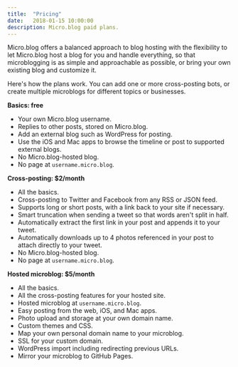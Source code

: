 ```yaml
---
title:  "Pricing"
date:   2018-01-15 10:00:00
description: Micro.blog paid plans.
---
```


Micro.blog offers a balanced approach to blog hosting with the flexibility to let Micro.blog host a blog for you and handle everything, so that microblogging is as simple and approachable as possible, or bring your own existing blog and customize it.

Here's how the plans work. You can add one or more cross-posting bots, or create multiple microblogs for different topics or businesses.

**Basics: free**

* Your own Micro.blog username.
* Replies to other posts, stored on Micro.blog.
* Add an external blog such as WordPress for posting.
* Use the iOS and Mac apps to browse the timeline or post to supported external blogs.
* No Micro.blog-hosted blog.
* No page at `username.micro.blog`.

**Cross-posting: $2/month**

* All the basics.
* Cross-posting to Twitter and Facebook from any RSS or JSON feed.
* Supports long or short posts, with a link back to your site if necessary.
* Smart truncation when sending a tweet so that words aren't split in half.
* Automatically extract the first link in your post and appends it to your tweet.
* Automatically downloads up to 4 photos referenced in your post to attach directly to your tweet.
* No Micro.blog-hosted blog.
* No page at `username.micro.blog`.

**Hosted microblog: $5/month**

* All the basics.
* All the cross-posting features for your hosted site.
* Hosted microblog at `username.micro.blog`.
* Easy posting from the web, iOS, and Mac apps.
* Photo upload and storage at your own domain name.
* Custom themes and CSS.
* Map your own personal domain name to your microblog.
* SSL for your custom domain.
* WordPress import including redirecting previous URLs.
* Mirror your microblog to GitHub Pages.
